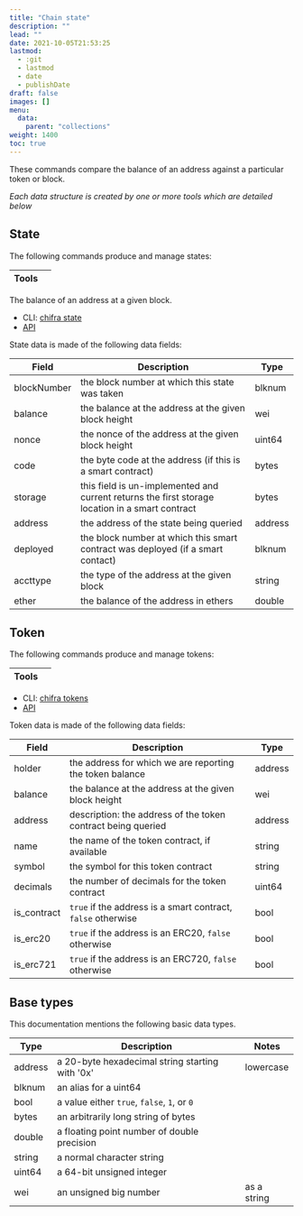 ```yaml
---
title: "Chain state"
description: ""
lead: ""
date: 2021-10-05T21:53:25
lastmod:
  - :git
  - lastmod
  - date
  - publishDate
draft: false
images: []
menu:
  data:
    parent: "collections"
weight: 1400
toc: true
---
```


These commands compare the balance of an address against a particular token or block.

_Each data structure is created by one or more tools which are detailed below_

## State

The following commands produce and manage states:

| Tools |     |
| ----- | --- |

The balance of an address at a given block.

* CLI: [chifra state](/docs/chifra/chainstate/#chifra-state)
* [API](/api#operation/chainstate-state)

State data is made of the following data fields:

| Field       | Description                                                                                     | Type    |
| ----------- | ----------------------------------------------------------------------------------------------- | ------- |
| blockNumber | the block number at which this state was taken                                                  | blknum  |
| balance     | the balance at the address at the given block height                                            | wei     |
| nonce       | the nonce of the address at the given block height                                              | uint64  |
| code        | the byte code at the address (if this is a smart contract)                                      | bytes   |
| storage     | this field is un-implemented and current returns the first storage location in a smart contract | bytes   |
| address     | the address of the state being queried                                                          | address |
| deployed    | the block number at which this smart contract was deployed (if a smart contact)                 | blknum  |
| accttype    | the type of the address at the given block                                                      | string  |
| ether       | the balance of the address in ethers                                                            | double  |


## Token

The following commands produce and manage tokens:

| Tools |     |
| ----- | --- |

* CLI: [chifra tokens](/docs/chifra/chainstate/#chifra-tokens)
* [API](/api#operation/chainstate-tokens)

Token data is made of the following data fields:

| Field       | Description                                                  | Type    |
| ----------- | ------------------------------------------------------------ | ------- |
| holder      | the address for which we are reporting the token balance     | address |
| balance     | the balance at the address at the given block height         | wei     |
| address     | description: the address of the token contract being queried | address |
| name        | the name of the token contract, if available                 | string  |
| symbol      | the symbol for this token contract                           | string  |
| decimals    | the number of decimals for the token contract                | uint64  |
| is_contract | `true` if the address is a smart contract, `false` otherwise | bool    |
| is_erc20    | `true` if the address is an ERC20, `false` otherwise         | bool    |
| is_erc721   | `true` if the address is an ERC720, `false` otherwise        | bool    |


## Base types

This documentation mentions the following basic data types.

| Type      | Description                                     | Notes          |
| --------- | ----------------------------------------------- | -------------- |
| address   | a 20-byte hexadecimal string starting with '0x' | lowercase      |
| blknum    | an alias for a uint64                           |                |
| bool      | a value either `true`, `false`, `1`, or `0`     |                |
| bytes     | an arbitrarily long string of bytes             |                |
| double    | a floating point number of double precision     |                |
| string    | a normal character string                       |                |
| uint64    | a 64-bit unsigned integer                       |                |
| wei       | an unsigned big number                          | as a string    |
